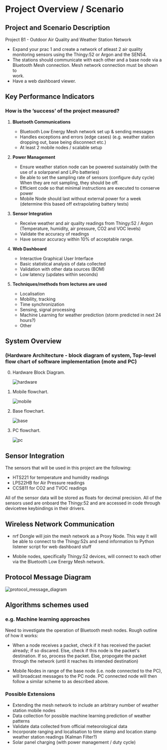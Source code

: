 # Project Overview / Scenario

## Project and Scenario Description 

Project B1 - Outdoor Air Quality and Weather Station Network 
* Expand	your	prac 1	and	create	a	network	of atleast	2 air	quality	
monitoring	sensors	using	the	Thingy:52 or	Argon and	the	SEN54.
*  The	stations	should	communicate	with	each	other	and	a	base	node	via	a	
Bluetooth	Mesh	connection. Mesh	network	connection	must	be	shown	to	
work.
* Have	a	web	dashboard	viewer.

## Key Performance Indicators
### How is the ’success’ of the project measured?

1.  **Bluetooth Communications**
    - Bluetooth Low Energy Mesh network set up & sending messages
    - Handles exceptions and errors (edge cases) (e.g. weather station dropping out, base being disconnect etc.)
    - At least 2 mobile nodes / scalable setup
2.  **Power Management**
    - Ensure weather station node can be powered sustainably (with the use of a solarpanel and LiPo batteries)
    - Be able to set the sampling rate of sensors (configure duty cycle) When they are not sampling, they should be off. 
    - Efficient code so that minimal instructions are executed to conserve power
    - Mobile Node should last without external power for a week (determine this based off extrapolating battery tests)
3.  **Sensor Integration**
    - Receive weather and air quality readings from Thingy:52 / Argon (Temperature, humidity, air pressure, CO2 and VOC levels)
    - Validate the accuracy of readings
    - Have sensor accuracy within 10% of acceptable range. 
4.  **Web Dashboard**
    - Interactive Graphical User Interface
    - Basic statistical analysis of data collected
    - Validation with other data sources (BOM)
    - Low latency (updates within seconds)
    
5.  **Techniques/methods from lectures are used**
    - Localisation
    - Mobility, tracking
    - Time synchronization
    - Sensing, signal processing
    - Machine Learning for weather prediction (storm predicted in next 24 hours?)
    - Other 

## System Overview
### (Hardware Architecture - block diagram of system, Top-level flow chart of software implementation (mote and PC)

0. Hardware Block Diagram. 

    ![hardware](img/mobile_block.drawio.png)
    

1. Mobile flowchart. 

    ![mobile](img/mobile_flowchart.drawio.png)
    
2. Base flowchart. 
    
    ![base](img/base_flowchart.drawio.png)
    
    
3. PC flowchart. 

    ![pc](img/pc_flowchart.drawio.png)
    
    


## Sensor Integration 
The sensors that will be used in this project are the following: 
* HTS221 for temperature and humidity readings
* LPS22HB for Air Pressure readings
* CCS811 for CO2 and TVOC readings 

All of the sensor data will be stored as floats for decimal precision. All of the sensors used are onboard the Thingy:52 and are accessed in code through devicetree keybindings in their drivers. 

## Wireless Network Communication

* nrf Dongle will join the mesh network as a Proxy Node. This way it will be able to connect to the Thingy:52s and send information to Python listener script for web dashboard stuff 

* Mobile nodes, specifically Thingy:52 devices, will connect to each other via the Bluetooth Low Energy Mesh network. 

## Protocol Message Diagram

![protocol_message_diagram](img/protocol_message_diagram.png)

## Algorithms schemes used
### e.g. Machine learning approaches

Need to investigate the operation of Bluetooth mesh nodes. Rough outline of how it works: 

* When a node receives a packet, check if it has received the packet already; if so discared. Else, check if this node is the packet's destination. If so, process the packet. Else, propogate the packet through the network (until it reaches its intended destination)

* Mobile Nodes in range of the base node (i.e. node connected to the PC), will broadcast messages to the PC node. PC connected node will then follow a similar scheme to as described above. 



### Possible Extensions

* Extending the mesh network to include an arbitrary number of weather station mobile nodes 
* Data collection for possible machine learning prediction of weather patterns
* Validate data collected from official meteorological data 
* Incorporate ranging and localisation to time stamp and location stamp weather station readings (Kalman Filter?)
* Solar panel charging (with power management / duty cycle)
